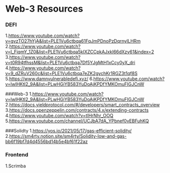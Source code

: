 # Web-3 Resources

### DEFI
1.https://www.youtube.com/watch?v=gvzTO27hYjA&list=PLE1Vu6ctbqa61FqJmPDnoPzDqrnyILHRm
2.https://www.youtube.com/watch?v=I_FjqmY_1Z0&list=PLE1Vu6ctbqa5kIXZCCpkAJxkI66dXzy61&index=2
3.https://www.youtube.com/watch?v=t0R94tfhssM&list=PLE1Vu6ctbqa7Df5YJgMtH1xCcy0yX_dri
4.https://www.youtube.com/watch?v=9_dZRuV260c&list=PLE1Vu6ctbqa7eZK2gychKr1RGZ3t1qf8S
5.https://www.damnvulnerabledefi.xyz/
6.https://www.youtube.com/watch?v=lwIHKtI2_9A&list=PLwHGiYB583YuDoAjKPDfYMKOmuFIGJCnW


###Web-3
1.https://www.youtube.com/watch?v=lwIHKtI2_9A&list=PLwHGiYB583YuDoAjKPDfYMKOmuFIGJCnW
2.https://docs.yieldprotocol.com/#/developers/smart_contracts_overview
3.https://docs.openzeppelin.com/contracts/4.x/extending-contracts
4.https://www.youtube.com/watch?v=tIHrNhr_OOQ
5.https://www.youtube.com/channel/UCJbA7dA_YPbnef0vEBFuhKQ


###Solidty
1.https://yos.io/2021/05/17/gas-efficient-solidity/
2.https://sm4rty.notion.site/sm4rty/Solidity-low-and-gas-bb6f19bf7d4d4556bd14b5e4bf61f22az


### Frontend	
 1.Scrimba 